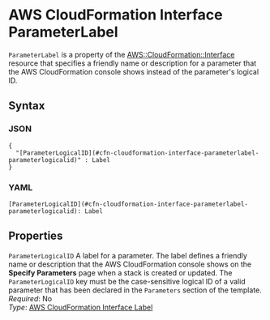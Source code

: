 # AWS CloudFormation Interface ParameterLabel<a name="aws-properties-cloudformation-interface-parameterlabel"></a>

`ParameterLabel` is a property of the [AWS::CloudFormation::Interface](aws-resource-cloudformation-interface.md) resource that specifies a friendly name or description for a parameter that the AWS CloudFormation console shows instead of the parameter's logical ID\.

## Syntax<a name="w6291ab1c19c15c15c25c27b5"></a>

### JSON<a name="aws-properties-cloudformation-interface-parameterlabel-syntax.json"></a>

```
{
  "[ParameterLogicalID](#cfn-cloudformation-interface-parameterlabel-parameterlogicalid)" : Label
}
```

### YAML<a name="aws-properties-cloudformation-interface-parameterlabel-syntax.yaml"></a>

```
[ParameterLogicalID](#cfn-cloudformation-interface-parameterlabel-parameterlogicalid): Label
```

## Properties<a name="w6291ab1c19c15c15c25c27b7"></a>

`ParameterLogicalID`  <a name="cfn-cloudformation-interface-parameterlabel-parameterlogicalid"></a>
A label for a parameter\. The label defines a friendly name or description that the AWS CloudFormation console shows on the **Specify Parameters** page when a stack is created or updated\. The `ParameterLogicalID` key must be the case\-sensitive logical ID of a valid parameter that has been declared in the `Parameters` section of the template\.  
*Required*: No  
*Type*: [AWS CloudFormation Interface Label](aws-properties-cloudformation-interface-label.md)